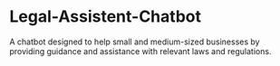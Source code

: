 # Legal-Assistent-Chatbot
A chatbot designed to help small and medium-sized businesses by providing guidance and assistance with relevant laws and regulations.
